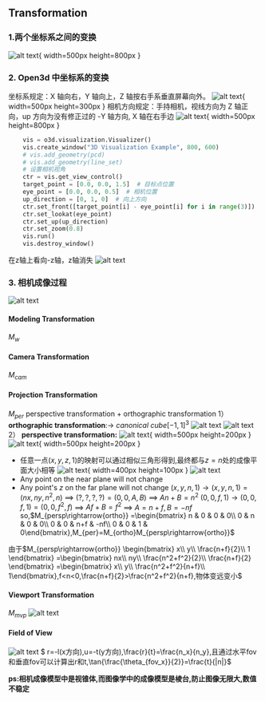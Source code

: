 ## Transformation

### 1.两个坐标系之间的变换
![alt text](icon/6aa4e3fecb584231e80ee359739b2f3.jpg){ width=500px height=800px }

### 2. Open3d 中坐标系的变换
坐标系规定：X 轴向右，Y 轴向上，Z 轴按右手系垂直屏幕向外。
![alt text](icon/image.png){ width=500px height=300px }
相机方向规定：手持相机，视线方向为 Z 轴正向，up 方向为没有修正过的 -Y 轴方向, X 轴在右手边
![alt text](icon/c5ca65aca4871339c701e3122672c3e.jpg){ width=500px height=800px }
```python
    vis = o3d.visualization.Visualizer()
    vis.create_window("3D Visualization Example", 800, 600)
    # vis.add_geometry(pcd)
    # vis.add_geometry(line_set)
    # 设置相机视角
    ctr = vis.get_view_control()
    target_point = [0.0, 0.0, 1.5]  # 目标点位置
    eye_point = [0.0, 0.0, 0.5]  # 相机位置
    up_direction = [0, 1, 0]  # 向上方向
    ctr.set_front([target_point[i] - eye_point[i] for i in range(3)])  # 计算视线方向
    ctr.set_lookat(eye_point)
    ctr.set_up(up_direction)
    ctr.set_zoom(0.8)
    vis.run()
    vis.destroy_window()
```
在z轴上看向-z轴，z轴消失
![alt text](icon/image-2.png)

### 3. 相机成像过程
![alt text](icon/image-1.png)

#### Modeling Transformation
$M_w$
#### Camera Transformation
$M_{cam}$
#### Projection Transformation
$M_{per}$
perspective transformation + orthographic transformation
1） **orthographic transformation**:$\rightarrow\ canonical\ cube [-1,1]^3$
![alt text](icon/image-3.png)
![alt text](icon/image-4.png)
2） **perspective transformation:**
![alt text](icon/image-5.png){ width=500px height=200px }
![alt text](icon/image-8.png){ width=500px height=200px }
* 任意一点$(x,y,z,1)$的映射可以通过相似三角形得到,最终都与$z=n$处的成像平面大小相等
![alt text](icon/image-6.png){ width=400px height=100px }
![alt text](icon/image-7.png)
* Any point on the near plane will not change
* Any point's $z$ on the far plane will not change
$(x,y,n,1)\rightarrow(x,y,n,1)=(nx,ny,n^2,n)$
==> $(?,?,?,?)=(0,0,A,B)$ ==> $An+B=n^2$
$(0,0,f,1)\rightarrow(0,0,f,1)=(0,0,f^2,f)$
==> $Af+B=f^2$
==> $A=n+f,B=-nf$
so,$M_{persp\rightarrow{ortho}}
=\begin{bmatrix} n & 0 & 0 & 0\\ 0 & n & 0 & 0\\ 0 & 0 & n+f & -nf\\ 0 & 0 & 1 & 0\end{bmatrix},M_{per}=M_{ortho}M_{persp\rightarrow{ortho}}$

由于$M_{persp\rightarrow{ortho}} \begin{bmatrix} x\\ y\\ \frac{n+f}{2}\\ 1 \end{bmatrix}
=\begin{bmatrix} nx\\ ny\\ \frac{n^2+f^2}{2}\\ \frac{n+f}{2} \end{bmatrix}
=\begin{bmatrix} x\\ y\\ \frac{n^2+f^2}{n+f}\\ 1\end{bmatrix},f<n<0,\frac{n+f}{2}>\frac{n^2+f^2}{n+f},物体变远变小$

#### Viewport Transformation
$M_{mvp}$
![alt text](icon/image-9.png)

#### Field of View
![alt text](icon/image-10.png)
$ r=-l(x方向),u=-t(y方向),\frac{r}{t}=\frac{n_x}{n_y},且通过水平fov和垂直fov可以计算出r和t,\tan{\frac{\theta_{fov_x}}{2}}=\frac{t}{|n|}$


**ps:相机成像模型中是视锥体,而图像学中的成像模型是棱台,防止图像无限大,数值不稳定**